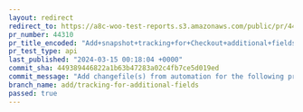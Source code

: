 ```yaml
---
layout: redirect
redirect_to: https://a8c-woo-test-reports.s3.amazonaws.com/public/pr/44310/api/index.html
pr_number: 44310
pr_title_encoded: "Add+snapshot+tracking+for+Checkout+additional+fields."
pr_test_type: api
last_published: "2024-03-15 00:18:04 +0000"
commit_sha: 449389446822a1b63b47283a02c4fb7ce5d019ed
commit_message: "Add changefile(s) from automation for the following project(s): wooco…"
branch_name: add/tracking-for-additional-fields
passed: true
---
```

